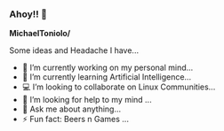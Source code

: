 
### Ahoy!! 👋

**MichaelToniolo/**

Some ideas and Headache I have...

- 🧠 I’m currently working on my personal mind...
- 🌱 I’m currently learning Artificial Intelligence...
- 💻 I’m looking to collaborate on Linux Communities...
- 🤔 I’m looking for help to my mind ...
- 💬 Ask me about anything...
- ⚡ Fun fact: Beers n Games ...
